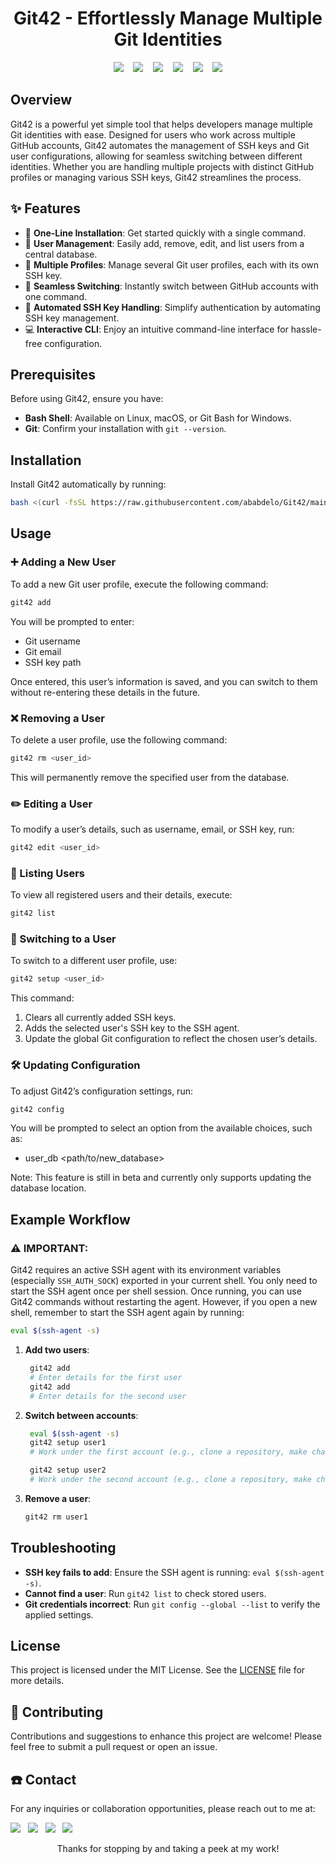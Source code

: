 <h1 align="center">
Git42 - Effortlessly Manage Multiple Git Identities
</h1>

<p align="center">
  <img src="https://img.shields.io/github/last-commit/ababdelo/Git42?style=flat-square" /> &nbsp;&nbsp;
  <img src="https://img.shields.io/github/commit-activity/m/ababdelo/Git42?style=flat-square" /> &nbsp;&nbsp;
  <img src="https://img.shields.io/github/followers/ababdelo" /> &nbsp;&nbsp;
  <img src="https://api.visitorbadge.io/api/visitors?path=https%3A%2F%2Fgithub.com%2Fababdelo%2FGit42&label=Repository%20Visits&countColor=%230c7ebe&style=flat&labelStyle=none"/> &nbsp;&nbsp;
  <img src="https://img.shields.io/github/stars/ababdelo/Git42" /> &nbsp;&nbsp;
  <img src="https://img.shields.io/github/contributors/ababdelo/Git42?style=flat-square" />
</p>

## Overview

Git42 is a powerful yet simple tool that helps developers manage multiple Git identities with ease. Designed for users who work across multiple GitHub accounts, Git42 automates the management of SSH keys and Git user configurations, allowing for seamless switching between different identities. Whether you are handling multiple projects with distinct GitHub profiles or managing various SSH keys, Git42 streamlines the process.

## ✨ Features

- 🚀 **One-Line Installation**: Get started quickly with a single command.
- 👥 **User Management**: Easily add, remove, edit, and list users from a central database.
- 🔑 **Multiple Profiles**: Manage several Git user profiles, each with its own SSH key.
- 🔄 **Seamless Switching**: Instantly switch between GitHub accounts with one command.
- 🤖 **Automated SSH Key Handling**: Simplify authentication by automating SSH key management.
- 💻 **Interactive CLI**: Enjoy an intuitive command-line interface for hassle-free configuration.

## Prerequisites

Before using Git42, ensure you have:

- **Bash Shell**: Available on Linux, macOS, or Git Bash for Windows.
- **Git**: Confirm your installation with `git --version`.

## Installation

Install Git42 automatically by running:

```bash
bash <(curl -fsSL https://raw.githubusercontent.com/ababdelo/Git42/main/install.sh)
```

## Usage

### ➕ Adding a New User

To add a new Git user profile, execute the following command:

```bash
git42 add
```

You will be prompted to enter:

- Git username
- Git email
- SSH key path

Once entered, this user’s information is saved, and you can switch to them without re-entering these details in the future.

### ❌ Removing a User

To delete a user profile, use the following command:

```bash
git42 rm <user_id>
```

This will permanently remove the specified user from the database.

### ✏️ Editing a User

To modify a user’s details, such as username, email, or SSH key, run:

```bash
git42 edit <user_id>
```

### 📑 Listing Users

To view all registered users and their details, execute:

```bash
git42 list
```

### 🔄️ Switching to a User

To switch to a different user profile, use:

```bash
git42 setup <user_id>
```

This command:

1. Clears all currently added SSH keys.
2. Adds the selected user's SSH key to the SSH agent.
3. Update the global Git configuration to reflect the chosen user’s details.

### 🛠️ Updating Configuration

To adjust Git42’s configuration settings, run:

```bash
git42 config 
```

You will be prompted to select an option from the available choices, such as:

- user_db <path/to/new_database>

Note: This feature is still in beta and currently only supports updating the database location.

## Example Workflow

### ⚠️ IMPORTANT:
Git42 requires an active SSH agent with its environment variables (especially `SSH_AUTH_SOCK`) exported in your current shell. You only need to start the SSH agent once per shell session. Once running, you can use Git42 commands without restarting the agent. However, if you open a new shell, remember to start the SSH agent again by running:

```bash
eval $(ssh-agent -s)
```

1. **Add two users**:

   ```bash
    git42 add
    # Enter details for the first user
    git42 add
    # Enter details for the second user
   ```

2. **Switch between accounts**:

   ```bash
    eval $(ssh-agent -s)
    git42 setup user1
    # Work under the first account (e.g., clone a repository, make changes, commit, and push).

    git42 setup user2
    # Work under the second account (e.g., clone a repository, make changes, commit, and push).
   ```

3. **Remove a user**:

   ```bash
   git42 rm user1
   ```

## Troubleshooting

- **SSH key fails to add**: Ensure the SSH agent is running: `eval $(ssh-agent -s)`.
- **Cannot find a user**: Run `git42 list` to check stored users.
- **Git credentials incorrect**: Run `git config --global --list` to verify the applied settings.

## License

This project is licensed under the MIT License. See the [LICENSE](LICENSE) file for more details.

## 🤝 Contributing

Contributions and suggestions to enhance this project are welcome! Please feel free to submit a pull request or open an issue.

##  ☎️ Contact

For any inquiries or collaboration opportunities, please reach out to me at:

<p align="center" style="display: inline;">
    <a href="mailto:ababdelo.ed42@gmail.com"> <img src="https://img.shields.io/badge/Gmail-EA4335?style=flat&logo=gmail&logoColor=white"/></a>&nbsp;&nbsp;
    <a href="https://www.linkedin.com/in/ababdelo"> <img src="https://img.shields.io/badge/LinkedIn-0A66C2?style=flat&logo=linkedin&logoColor=white"/></a>&nbsp;&nbsp;
    <a href="https://github.com/ababdelo"> <img src="https://img.shields.io/badge/GitHub-181717?style=flat&logo=github&logoColor=white"/></a>&nbsp;&nbsp;
    <a href="https://www.instagram.com/edunwant42"> <img src="https://img.shields.io/badge/Instagram-E4405F?style=flat&logo=instagram&logoColor=white"/></a>&nbsp;&nbsp;
</p>

<p align="center">Thanks for stopping by and taking a peek at my work!</p>
